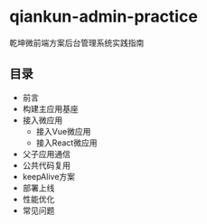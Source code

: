 # qiankun-admin-practice
乾坤微前端方案后台管理系统实践指南

## 目录
* 前言
* 构建主应用基座
* 接入微应用
  * 接入Vue微应用
  * 接入React微应用
* 父子应用通信
* 公共代码复用
* keepAlive方案
* 部署上线
* 性能优化
* 常见问题


